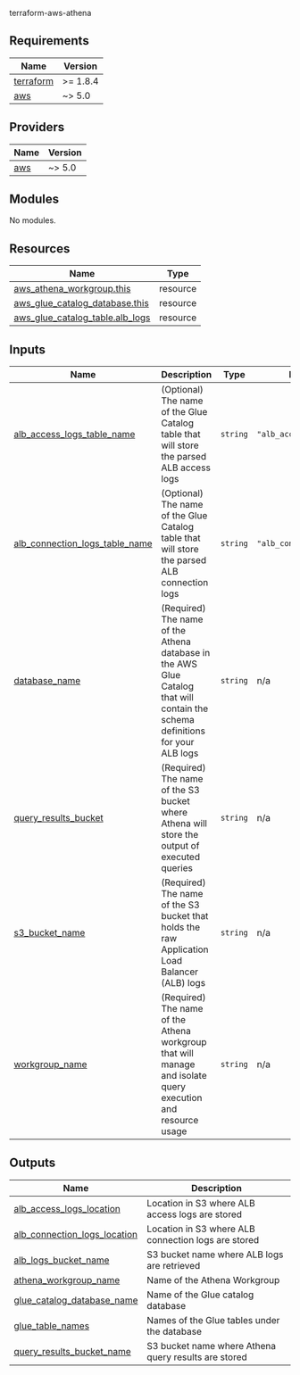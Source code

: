 <!-- BEGIN_TF_DOCS -->
terraform-aws-athena

## Requirements

| Name | Version |
|------|---------|
| <a name="requirement_terraform"></a> [terraform](#requirement\_terraform) | >= 1.8.4 |
| <a name="requirement_aws"></a> [aws](#requirement\_aws) | ~> 5.0 |

## Providers

| Name | Version |
|------|---------|
| <a name="provider_aws"></a> [aws](#provider\_aws) | ~> 5.0 |

## Modules

No modules.

## Resources

| Name | Type |
|------|------|
| [aws_athena_workgroup.this](https://registry.terraform.io/providers/hashicorp/aws/latest/docs/resources/athena_workgroup) | resource |
| [aws_glue_catalog_database.this](https://registry.terraform.io/providers/hashicorp/aws/latest/docs/resources/glue_catalog_database) | resource |
| [aws_glue_catalog_table.alb_logs](https://registry.terraform.io/providers/hashicorp/aws/latest/docs/resources/glue_catalog_table) | resource |

## Inputs

| Name | Description | Type | Default | Required |
|------|-------------|------|---------|:--------:|
| <a name="input_alb_access_logs_table_name"></a> [alb\_access\_logs\_table\_name](#input\_alb\_access\_logs\_table\_name) | (Optional) The name of the Glue Catalog table that will store the parsed ALB access logs | `string` | `"alb_access_logs"` | no |
| <a name="input_alb_connection_logs_table_name"></a> [alb\_connection\_logs\_table\_name](#input\_alb\_connection\_logs\_table\_name) | (Optional) The name of the Glue Catalog table that will store the parsed ALB connection logs | `string` | `"alb_connection_logs"` | no |
| <a name="input_database_name"></a> [database\_name](#input\_database\_name) | (Required) The name of the Athena database in the AWS Glue Catalog that will contain the schema definitions for your ALB logs | `string` | n/a | yes |
| <a name="input_query_results_bucket"></a> [query\_results\_bucket](#input\_query\_results\_bucket) | (Required) The name of the S3 bucket where Athena will store the output of executed queries | `string` | n/a | yes |
| <a name="input_s3_bucket_name"></a> [s3\_bucket\_name](#input\_s3\_bucket\_name) | (Required) The name of the S3 bucket that holds the raw Application Load Balancer (ALB) logs | `string` | n/a | yes |
| <a name="input_workgroup_name"></a> [workgroup\_name](#input\_workgroup\_name) | (Required) The name of the Athena workgroup that will manage and isolate query execution and resource usage | `string` | n/a | yes |

## Outputs

| Name | Description |
|------|-------------|
| <a name="output_alb_access_logs_location"></a> [alb\_access\_logs\_location](#output\_alb\_access\_logs\_location) | Location in S3 where ALB access logs are stored |
| <a name="output_alb_connection_logs_location"></a> [alb\_connection\_logs\_location](#output\_alb\_connection\_logs\_location) | Location in S3 where ALB connection logs are stored |
| <a name="output_alb_logs_bucket_name"></a> [alb\_logs\_bucket\_name](#output\_alb\_logs\_bucket\_name) | S3 bucket name where ALB logs are retrieved |
| <a name="output_athena_workgroup_name"></a> [athena\_workgroup\_name](#output\_athena\_workgroup\_name) | Name of the Athena Workgroup |
| <a name="output_glue_catalog_database_name"></a> [glue\_catalog\_database\_name](#output\_glue\_catalog\_database\_name) | Name of the Glue catalog database |
| <a name="output_glue_table_names"></a> [glue\_table\_names](#output\_glue\_table\_names) | Names of the Glue tables under the database |
| <a name="output_query_results_bucket_name"></a> [query\_results\_bucket\_name](#output\_query\_results\_bucket\_name) | S3 bucket name where Athena query results are stored |
<!-- END_TF_DOCS -->
